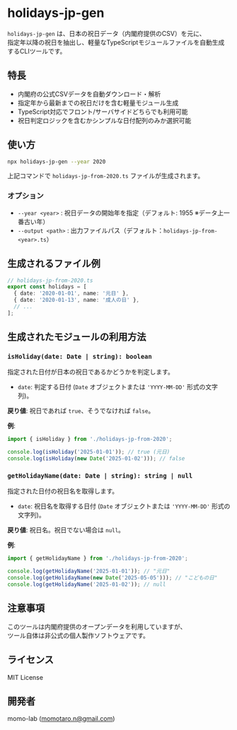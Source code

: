 # holidays-jp-gen

`holidays-jp-gen` は、日本の祝日データ（内閣府提供のCSV）を元に、  
指定年以降の祝日を抽出し、軽量なTypeScriptモジュールファイルを自動生成するCLIツールです。

## 特長

- 内閣府の公式CSVデータを自動ダウンロード・解析
- 指定年から最新までの祝日だけを含む軽量モジュール生成
- TypeScript対応でフロント/サーバサイドどちらでも利用可能
- 祝日判定ロジックを含むかシンプルな日付配列のみか選択可能

## 使い方

```bash
npx holidays-jp-gen --year 2020
```

上記コマンドで `holidays-jp-from-2020.ts` ファイルが生成されます。

### オプション

- `--year <year>` : 祝日データの開始年を指定（デフォルト: 1955 ※データ上一番古い年）
- `--output <path>` : 出力ファイルパス（デフォルト：`holidays-jp-from-<year>.ts`）

## 生成されるファイル例

```ts
// holidays-jp-from-2020.ts
export const holidays = [
  { date: '2020-01-01', name: '元日' },
  { date: '2020-01-13', name: '成人の日' },
  // ...
];
```

## 生成されたモジュールの利用方法

### `isHoliday(date: Date | string): boolean`

指定された日付が日本の祝日であるかどうかを判定します。

- `date`: 判定する日付 (`Date` オブジェクトまたは `'YYYY-MM-DD'` 形式の文字列)。

**戻り値**: 祝日であれば `true`、そうでなければ `false`。

**例**:

```ts
import { isHoliday } from './holidays-jp-from-2020';

console.log(isHoliday('2025-01-01')); // true (元日)
console.log(isHoliday(new Date('2025-01-02'))); // false
```

### `getHolidayName(date: Date | string): string | null`

指定された日付の祝日名を取得します。

- `date`: 祝日名を取得する日付 (`Date` オブジェクトまたは `'YYYY-MM-DD'` 形式の文字列)。

**戻り値**: 祝日名。祝日でない場合は `null`。

**例**:

```ts
import { getHolidayName } from './holidays-jp-from-2020';

console.log(getHolidayName('2025-01-01')); // "元日"
console.log(getHolidayName(new Date('2025-05-05'))); // "こどもの日"
console.log(getHolidayName('2025-01-02')); // null
```

## 注意事項

このツールは内閣府提供のオープンデータを利用していますが、  
ツール自体は非公式の個人製作ソフトウェアです。

## ライセンス

MIT License

## 開発者

momo-lab (<momotaro.n@gmail.com>)

